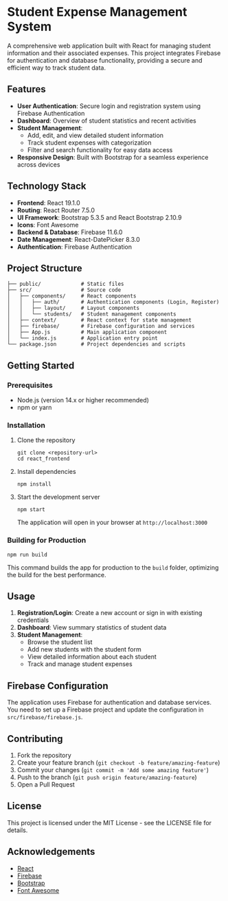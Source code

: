 # Student Expense Management System

A comprehensive web application built with React for managing student information and their associated expenses. This project integrates Firebase for authentication and database functionality, providing a secure and efficient way to track student data.

## Features

- **User Authentication**: Secure login and registration system using Firebase Authentication
- **Dashboard**: Overview of student statistics and recent activities
- **Student Management**:
  - Add, edit, and view detailed student information
  - Track student expenses with categorization
  - Filter and search functionality for easy data access
- **Responsive Design**: Built with Bootstrap for a seamless experience across devices

## Technology Stack

- **Frontend**: React 19.1.0
- **Routing**: React Router 7.5.0
- **UI Framework**: Bootstrap 5.3.5 and React Bootstrap 2.10.9
- **Icons**: Font Awesome
- **Backend & Database**: Firebase 11.6.0
- **Date Management**: React-DatePicker 8.3.0
- **Authentication**: Firebase Authentication

## Project Structure

```
├── public/             # Static files
├── src/                # Source code
│   ├── components/     # React components
│   │   ├── auth/       # Authentication components (Login, Register)
│   │   ├── layout/     # Layout components
│   │   └── students/   # Student management components
│   ├── context/        # React context for state management
│   ├── firebase/       # Firebase configuration and services
│   ├── App.js          # Main application component
│   └── index.js        # Application entry point
└── package.json        # Project dependencies and scripts
```

## Getting Started

### Prerequisites

- Node.js (version 14.x or higher recommended)
- npm or yarn

### Installation

1. Clone the repository
   ```
   git clone <repository-url>
   cd react_frontend
   ```

2. Install dependencies
   ```
   npm install
   ```

3. Start the development server
   ```
   npm start
   ```
   The application will open in your browser at `http://localhost:3000`

### Building for Production

```
npm run build
```

This command builds the app for production to the `build` folder, optimizing the build for the best performance.

## Usage

1. **Registration/Login**: Create a new account or sign in with existing credentials
2. **Dashboard**: View summary statistics of student data
3. **Student Management**:
   - Browse the student list
   - Add new students with the student form
   - View detailed information about each student
   - Track and manage student expenses

## Firebase Configuration

The application uses Firebase for authentication and database services. You need to set up a Firebase project and update the configuration in `src/firebase/firebase.js`.

## Contributing

1. Fork the repository
2. Create your feature branch (`git checkout -b feature/amazing-feature`)
3. Commit your changes (`git commit -m 'Add some amazing feature'`)
4. Push to the branch (`git push origin feature/amazing-feature`)
5. Open a Pull Request

## License

This project is licensed under the MIT License - see the LICENSE file for details.

## Acknowledgements

- [React](https://reactjs.org/)
- [Firebase](https://firebase.google.com/)
- [Bootstrap](https://getbootstrap.com/)
- [Font Awesome](https://fontawesome.com/)
